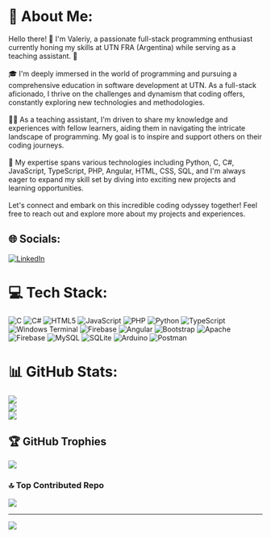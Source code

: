 # 💫 About Me:
Hello there! 👋 I'm Valeriy, a passionate full-stack programming enthusiast currently honing my skills at UTN FRA (Argentina) while serving as a teaching assistant. 🚀<br><br>🎓 I'm deeply immersed in the world of programming and pursuing a comprehensive education in software development at UTN. As a full-stack aficionado, I thrive on the challenges and dynamism that coding offers, constantly exploring new technologies and methodologies.<br><br>👨‍💻 As a teaching assistant, I'm driven to share my knowledge and experiences with fellow learners, aiding them in navigating the intricate landscape of programming. My goal is to inspire and support others on their coding journeys.<br><br>🌟 My expertise spans various technologies including Python, C, C#, JavaScript, TypeScript, PHP, Angular, HTML, CSS, SQL, and I'm always eager to expand my skill set by diving into exciting new projects and learning opportunities.<br><br>Let's connect and embark on this incredible coding odyssey together! Feel free to reach out and explore more about my projects and experiences.


## 🌐 Socials:
[![LinkedIn](https://img.shields.io/badge/LinkedIn-%230077B5.svg?logo=linkedin&logoColor=white)](https://linkedin.com/in/valeriy-pavlov-82922aaa) 

# 💻 Tech Stack:
![C](https://img.shields.io/badge/c-%2300599C.svg?style=for-the-badge&logo=c&logoColor=white) ![C#](https://img.shields.io/badge/c%23-%23239120.svg?style=for-the-badge&logo=csharp&logoColor=white) ![HTML5](https://img.shields.io/badge/html5-%23E34F26.svg?style=for-the-badge&logo=html5&logoColor=white) ![JavaScript](https://img.shields.io/badge/javascript-%23323330.svg?style=for-the-badge&logo=javascript&logoColor=%23F7DF1E) ![PHP](https://img.shields.io/badge/php-%23777BB4.svg?style=for-the-badge&logo=php&logoColor=white) ![Python](https://img.shields.io/badge/python-3670A0?style=for-the-badge&logo=python&logoColor=ffdd54) ![TypeScript](https://img.shields.io/badge/typescript-%23007ACC.svg?style=for-the-badge&logo=typescript&logoColor=white) ![Windows Terminal](https://img.shields.io/badge/Windows%20Terminal-%234D4D4D.svg?style=for-the-badge&logo=windows-terminal&logoColor=white) ![Firebase](https://img.shields.io/badge/firebase-%23039BE5.svg?style=for-the-badge&logo=firebase) ![Angular](https://img.shields.io/badge/angular-%23DD0031.svg?style=for-the-badge&logo=angular&logoColor=white) ![Bootstrap](https://img.shields.io/badge/bootstrap-%238511FA.svg?style=for-the-badge&logo=bootstrap&logoColor=white) ![Apache](https://img.shields.io/badge/apache-%23D42029.svg?style=for-the-badge&logo=apache&logoColor=white) ![Firebase](https://img.shields.io/badge/Firebase-039BE5?style=for-the-badge&logo=Firebase&logoColor=white) ![MySQL](https://img.shields.io/badge/mysql-%2300000f.svg?style=for-the-badge&logo=mysql&logoColor=white) ![SQLite](https://img.shields.io/badge/sqlite-%2307405e.svg?style=for-the-badge&logo=sqlite&logoColor=white) ![Arduino](https://img.shields.io/badge/-Arduino-00979D?style=for-the-badge&logo=Arduino&logoColor=white) ![Postman](https://img.shields.io/badge/Postman-FF6C37?style=for-the-badge&logo=postman&logoColor=white)
# 📊 GitHub Stats:
![](https://github-readme-stats.vercel.app/api?username=ValeriyPavlov&theme=merko&hide_border=false&include_all_commits=false&count_private=false)<br/>
![](https://github-readme-streak-stats.herokuapp.com/?user=ValeriyPavlov&theme=merko&hide_border=false)<br/>
![](https://github-readme-stats.vercel.app/api/top-langs/?username=ValeriyPavlov&theme=merko&hide_border=false&include_all_commits=false&count_private=false&layout=compact)

## 🏆 GitHub Trophies
![](https://github-profile-trophy.vercel.app/?username=ValeriyPavlov&theme=dracula&no-frame=false&no-bg=false&margin-w=4)

### 🔝 Top Contributed Repo
![](https://github-contributor-stats.vercel.app/api?username=ValeriyPavlov&limit=5&theme=monokai&combine_all_yearly_contributions=true)

---
[![](https://visitcount.itsvg.in/api?id=ValeriyPavlov&icon=0&color=1)](https://visitcount.itsvg.in)

<!-- Proudly created with GPRM ( https://gprm.itsvg.in ) -->
